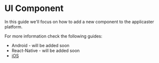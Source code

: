 # UI Component

In this guide we'll focus on how to add a new component to the applicaster platform.

For more information check the following guides:
* Android - will be added soon
* React-Native - will be added soon
* [iOS](/ui-components/ios/ui-component-ios.md)